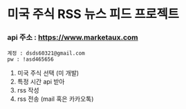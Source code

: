 # 미국 주식 RSS 뉴스 피드 프로젝트
### api 주소 : https://www.marketaux.com
```text
계정 : dsds60321@gmail.com
pw : !asd465656
```

1. 미국 주식 선택 (미 개발)
2. 특정 시간 api 받아
3. rss 작성
4. rss 전송 (mail 혹은 카카오톡)